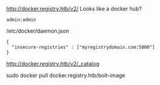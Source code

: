 http://docker.registry.htb/v2/  Looks like a docker hub?

```
admin:admin
```


/etc/docker/daemon.json

```
{
  "insecure-registries" : ["myregistrydomain.com:5000"]
}
```


http://docker.registry.htb/v2/_catalog


sudo docker pull docker.registry.htb/bolt-image